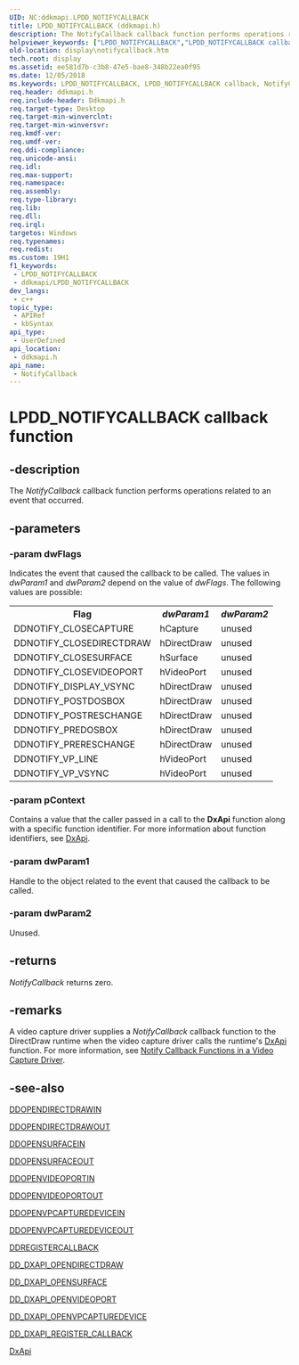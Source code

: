 ```yaml
---
UID: NC:ddkmapi.LPDD_NOTIFYCALLBACK
title: LPDD_NOTIFYCALLBACK (ddkmapi.h)
description: The NotifyCallback callback function performs operations related to an event that occurred.
helpviewer_keywords: ["LPDD_NOTIFYCALLBACK","LPDD_NOTIFYCALLBACK callback","NotifyCallback","NotifyCallback callback function [Display Devices]","ddfncs_89344672-ba6d-42b3-a03e-dd832316d9c9.xml","ddkmapi/NotifyCallback","display.notifycallback"]
old-location: display\notifycallback.htm
tech.root: display
ms.assetid: ee581d7b-c3b8-47e5-bae8-348b22ea0f95
ms.date: 12/05/2018
ms.keywords: LPDD_NOTIFYCALLBACK, LPDD_NOTIFYCALLBACK callback, NotifyCallback, NotifyCallback callback function [Display Devices], ddfncs_89344672-ba6d-42b3-a03e-dd832316d9c9.xml, ddkmapi/NotifyCallback, display.notifycallback
req.header: ddkmapi.h
req.include-header: Ddkmapi.h
req.target-type: Desktop
req.target-min-winverclnt: 
req.target-min-winversvr: 
req.kmdf-ver: 
req.umdf-ver: 
req.ddi-compliance: 
req.unicode-ansi: 
req.idl: 
req.max-support: 
req.namespace: 
req.assembly: 
req.type-library: 
req.lib: 
req.dll: 
req.irql: 
targetos: Windows
req.typenames: 
req.redist: 
ms.custom: 19H1
f1_keywords:
 - LPDD_NOTIFYCALLBACK
 - ddkmapi/LPDD_NOTIFYCALLBACK
dev_langs:
 - c++
topic_type:
 - APIRef
 - kbSyntax
api_type:
 - UserDefined
api_location:
 - ddkmapi.h
api_name:
 - NotifyCallback
---
```


# LPDD_NOTIFYCALLBACK callback function


## -description

The<i> NotifyCallback</i> callback function performs operations related to an event that occurred.

## -parameters

### -param dwFlags

Indicates the event that caused the callback to be called. The values in <i>dwParam1</i> and <i>dwParam2</i> depend on the value of <i>dwFlags</i>. The following values are possible:

<table>
<tr>
<th>Flag</th>
<th><i>dwParam1</i></th>
<th><i>dwParam2</i></th>
</tr>
<tr>
<td>
DDNOTIFY_CLOSECAPTURE

</td>
<td>
hCapture

</td>
<td>
unused

</td>
</tr>
<tr>
<td>
DDNOTIFY_CLOSEDIRECTDRAW

</td>
<td>
hDirectDraw

</td>
<td>
unused

</td>
</tr>
<tr>
<td>
DDNOTIFY_CLOSESURFACE

</td>
<td>
hSurface

</td>
<td>
unused

</td>
</tr>
<tr>
<td>
DDNOTIFY_CLOSEVIDEOPORT

</td>
<td>
hVideoPort

</td>
<td>
unused

</td>
</tr>
<tr>
<td>
DDNOTIFY_DISPLAY_VSYNC

</td>
<td>
hDirectDraw

</td>
<td>
unused

</td>
</tr>
<tr>
<td>
DDNOTIFY_POSTDOSBOX

</td>
<td>
hDirectDraw

</td>
<td>
unused

</td>
</tr>
<tr>
<td>
DDNOTIFY_POSTRESCHANGE

</td>
<td>
hDirectDraw

</td>
<td>
unused

</td>
</tr>
<tr>
<td>
DDNOTIFY_PREDOSBOX

</td>
<td>
hDirectDraw

</td>
<td>
unused

</td>
</tr>
<tr>
<td>
DDNOTIFY_PRERESCHANGE

</td>
<td>
hDirectDraw

</td>
<td>
unused

</td>
</tr>
<tr>
<td>
DDNOTIFY_VP_LINE

</td>
<td>
hVideoPort

</td>
<td>
unused

</td>
</tr>
<tr>
<td>
DDNOTIFY_VP_VSYNC

</td>
<td>
hVideoPort

</td>
<td>
unused

</td>
</tr>
</table>

### -param pContext

Contains a value that the caller passed in a call to the <b>DxApi</b> function along with a specific function identifier. For more information about function identifiers, see <a href="/previous-versions/windows/drivers/display/nf-dxapi-dxapi">DxApi</a>.

### -param dwParam1

Handle to the object related to the event that caused the callback to be called.

### -param dwParam2

Unused.

## -returns

<i>NotifyCallback</i> returns zero.

## -remarks

A video capture driver supplies a <i>NotifyCallback</i> callback function to the DirectDraw runtime when the video capture driver calls the runtime's <a href="/previous-versions/windows/drivers/display/nf-dxapi-dxapi">DxApi</a> function. For more information, see <a href="/windows-hardware/drivers/display/notify-callback-functions-in-a-video-capture-driver">Notify Callback Functions in a Video Capture Driver</a>.

## -see-also

<a href="/windows/desktop/api/ddkmapi/ns-ddkmapi-ddopendirectdrawin">DDOPENDIRECTDRAWIN</a>



<a href="/windows/desktop/api/ddkmapi/ns-ddkmapi-ddopendirectdrawout">DDOPENDIRECTDRAWOUT</a>



<a href="/windows/desktop/api/ddkmapi/ns-ddkmapi-ddopensurfacein">DDOPENSURFACEIN</a>



<a href="/windows/desktop/api/ddkmapi/ns-ddkmapi-ddopensurfaceout">DDOPENSURFACEOUT</a>



<a href="/windows/desktop/api/ddkmapi/ns-ddkmapi-ddopenvideoportin">DDOPENVIDEOPORTIN</a>



<a href="/windows/desktop/api/ddkmapi/ns-ddkmapi-ddopenvideoportout">DDOPENVIDEOPORTOUT</a>



<a href="/windows/desktop/api/ddkmapi/ns-ddkmapi-ddopenvpcapturedevicein">DDOPENVPCAPTUREDEVICEIN</a>



<a href="/windows/desktop/api/ddkmapi/ns-ddkmapi-ddopenvpcapturedeviceout">DDOPENVPCAPTUREDEVICEOUT</a>



<a href="/windows/desktop/api/ddkmapi/ns-ddkmapi-ddregistercallback">DDREGISTERCALLBACK</a>



<a href="/previous-versions/windows/hardware/drivers/ff550702(v=vs.85)">DD_DXAPI_OPENDIRECTDRAW</a>



<a href="/previous-versions/windows/hardware/drivers/ff550711(v=vs.85)">DD_DXAPI_OPENSURFACE</a>



<a href="/previous-versions/windows/hardware/drivers/ff551498(v=vs.85)">DD_DXAPI_OPENVIDEOPORT</a>



<a href="/previous-versions/windows/hardware/drivers/ff551500(v=vs.85)">DD_DXAPI_OPENVPCAPTUREDEVICE</a>



<a href="/previous-versions/windows/hardware/drivers/ff551502(v=vs.85)">DD_DXAPI_REGISTER_CALLBACK</a>



<a href="/previous-versions/windows/drivers/display/nf-dxapi-dxapi">DxApi</a>